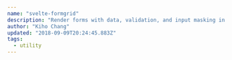 ```yaml
---
name: "svelte-formgrid"
description: "Render forms with data, validation, and input masking in Svelte."
author: "Kiho Chang"
updated: "2018-09-09T20:24:45.883Z"
tags: 
  - utility
---
```

